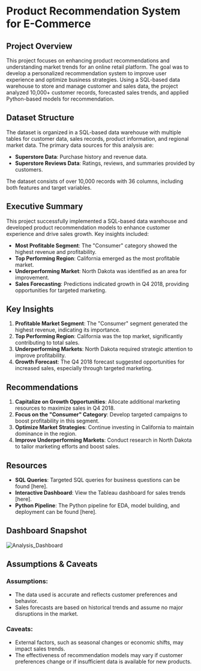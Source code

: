 
# Product Recommendation System for E-Commerce

## Project Overview
This project focuses on enhancing product recommendations and understanding market trends for an online retail platform. The goal was to develop a personalized recommendation system to improve user experience and optimize business strategies. Using a SQL-based data warehouse to store and manage customer and sales data, the project analyzed 10,000+ customer records, forecasted sales trends, and applied Python-based models for recommendation.

## Dataset Structure
The dataset is organized in a SQL-based data warehouse with multiple tables for customer data, sales records, product information, and regional market data. The primary data sources for this analysis are:

- **Superstore Data**: Purchase history and revenue data.
- **Superstore Reviews Data**: Ratings, reviews, and summaries provided by customers.

The dataset consists of over 10,000 records with 36 columns, including both features and target variables.

## Executive Summary
This project successfully implemented a SQL-based data warehouse and developed product recommendation models to enhance customer experience and drive sales growth. Key insights included:

- **Most Profitable Segment**: The "Consumer" category showed the highest revenue and profitability.
- **Top Performing Region**: California emerged as the most profitable market.
- **Underperforming Market**: North Dakota was identified as an area for improvement.
- **Sales Forecasting**: Predictions indicated growth in Q4 2018, providing opportunities for targeted marketing.

## Key Insights
1. **Profitable Market Segment**: The "Consumer" segment generated the highest revenue, indicating its importance.
2. **Top Performing Region**: California was the top market, significantly contributing to total sales.
3. **Underperforming Markets**: North Dakota required strategic attention to improve profitability.
4. **Growth Forecast**: The Q4 2018 forecast suggested opportunities for increased sales, especially through targeted marketing.

## Recommendations
1. **Capitalize on Growth Opportunities**: Allocate additional marketing resources to maximize sales in Q4 2018.
2. **Focus on the "Consumer" Category**: Develop targeted campaigns to boost profitability in this segment.
3. **Optimize Market Strategies**: Continue investing in California to maintain dominance in the region.
4. **Improve Underperforming Markets**: Conduct research in North Dakota to tailor marketing efforts and boost sales.

## Resources
- **SQL Queries**: Targeted SQL queries for business questions can be found [here].
- **Interactive Dashboard**: View the Tableau dashboard for sales trends [here].
- **Python Pipeline**: The Python pipeline for EDA, model building, and deployment can be found [here].

## Dashboard Snapshot

![Analysis_Dashboard](https://github.com/user-attachments/assets/f213a8f4-4120-48f8-98fa-7340f68b5c7e)

## Assumptions & Caveats
### Assumptions:
- The data used is accurate and reflects customer preferences and behavior.
- Sales forecasts are based on historical trends and assume no major disruptions in the market.

### Caveats:
- External factors, such as seasonal changes or economic shifts, may impact sales trends.
- The effectiveness of recommendation models may vary if customer preferences change or if insufficient data is available for new products.
